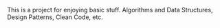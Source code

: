 This is a project for enjoying basic stuff. Algorithms and Data Structures, Design Patterns, Clean Code, etc.